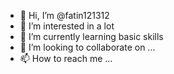 - 👋 Hi, I’m @fatin121312
- 👀 I’m interested in a lot
- 🌱 I’m currently learning basic skills
- 💞️ I’m looking to collaborate on ...
- 📫 How to reach me ...

<!---
fatin121312/fatin121312 is a ✨ special ✨ repository because its `README.md` (this file) appears on your GitHub profile.
You can click the Preview link to take a look at your changes.
--->
